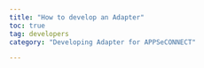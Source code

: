 ```yaml
---
title: "How to develop an Adapter"
toc: true
tag: developers
category: "Developing Adapter for APPSeCONNECT"

---
```

